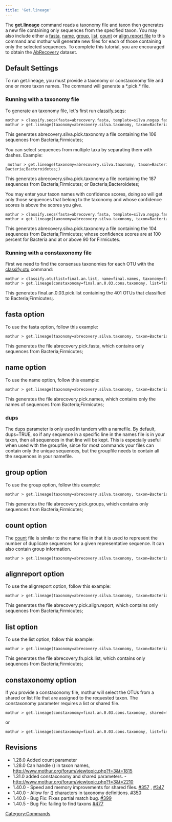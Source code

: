 ```yaml
---
title: 'Get.lineage'
---
```

The **get.lineage** command reads a taxonomy file
and taxon then generates a new file containing only sequences from the
specified taxon. You may also include either a [
fasta](fasta_file), [ name](name_file "wikilink"), [
group](group_file), [ list](list_file "wikilink"), [
count](Count_File) or [align.report
file](align.report_file) to this command and mothur will
generate new files for each of those containing only the selected
sequences. To complete this tutorial, you are encouraged to obtain the [
AbRecovery](Media:AbRecovery.zip) dataset.


## Default Settings

To run get.lineage, you must provide a taxonomy or constaxonomy file and
one or more taxon names. The command will generate a \*.pick.\* file.

### Running with a taxonomy file

To generate an taxonomy file, let\'s first run
[classify.seqs](classify.seqs):

    mothur > classify.seqs(fasta=abrecovery.fasta, template=silva.nogap.fasta, taxonomy=silva.bacteria.silva.tax)
    mothur > get.lineage(taxonomy=abrecovery.silva.taxonomy, taxon=Bacteria;Firmicutes;)

This generates abrecovery.silva.pick.taxonomy a file containing the 106
sequences from Bacteria;Firmicutes;

You can select sequences from multiple taxa by separating them with
dashes. Example:

     mothur > get.lineage(taxonomy=abrecovery.silva.taxonomy, taxon=Bacteria;Firmicutes;-Bacteria;Bacteroidetes;)

This generates abrecovery.silva.pick.taxonomy a file containing the 187
sequences from Bacteria;Firmicutes; or Bacteria;Bacteroidetes;

You may enter your taxon names with confidence scores, doing so will get
only those sequences that belong to the taxonomy and whose confidence
scores is above the scores you give.

    mothur > classify.seqs(fasta=abrecovery.fasta, template=silva.nogap.fasta, taxonomy=silva.bacteria.silva.tax)
    mothur > get.lineage(taxonomy=abrecovery.silva.taxonomy, taxon=Bacteria(100);Firmicutes(90);)

This generates abrecovery.silva.pick.taxonomy a file containing the 104
sequences from Bacteria;Firmicutes; whose confidence scores are at 100
percent for Bacteria and at or above 90 for Firmicutes.

### Running with a constaxonomy file

First we need to find the consensus taxonomies for each OTU with the
[classify.otu](classify.otu) command:

    mothur > classify.otu(list=final.an.list, name=final.names, taxonomy=final.taxonomy)
    mothur > get.lineage(constaxonomy=final.an.0.03.cons.taxonomy, list=final.an.list, taxon=Bacteria;Firmicutes;, label=0.03)

This generates final.an.0.03.pick.list containing the 401 OTUs that
classified to Bacteria;Firmicutes;.

## fasta option

To use the fasta option, follow this example:

    mothur > get.lineage(taxonomy=abrecovery.silva.taxonomy, taxon=Bacteria;Firmicutes;, fasta=abrecovery.fasta)

This generates the file abrecovery.pick.fasta, which contains only
sequences from Bacteria;Firmicutes;

## name option

To use the name option, follow this example:

    mothur > get.lineage(taxonomy=abrecovery.silva.taxonomy, taxon=Bacteria;Firmicutes;, name=abrecovery.names)

This generates the file abrecovery.pick.names, which contains only the
names of sequences from Bacteria;Firmicutes;

### dups

The dups parameter is only used in tandem with a namefile. By default,
dups=TRUE, so if any sequence in a specific line in the names file is in
your taxon, then all sequences in that line will be kept. This is
especially useful when used with the groupfile, since for most commands
your files can contain only the unique sequences, but the groupfile
needs to contain all the sequences in your namefile.

## group option

To use the group option, follow this example:

    mothur > get.lineage(taxonomy=abrecovery.silva.taxonomy, taxon=Bacteria;Firmicutes;, group=abrecovery.groups)

This generates the file abrecovery.pick.groups, which contains only
sequences from Bacteria;Firmicutes;

## count option

The [ count](Count_File) file is similar to the name file in
that it is used to represent the number of duplicate sequences for a
given representative sequence. It can also contain group information.

    mothur > get.lineage(taxonomy=abrecovery.silva.taxonomy, taxon=Bacteria;Firmicutes;, count=abrecovery.count_table)

## alignreport option

To use the alignreport option, follow this example:

    mothur > get.lineage(taxonomy=abrecovery.silva.taxonomy, taxon=Bacteria;Firmicutes;, alignreport=abrecovery.align.report)

This generates the file abrecovery.pick.align.report, which contains
only sequences from Bacteria;Firmicutes;

## list option

To use the list option, follow this example:

    mothur > get.lineage(taxonomy=abrecovery.silva.taxonomy, taxon=Bacteria;Firmicutes;, list=abrecovery.fn.list)

This generates the file abrecovery.fn.pick.list, which contains only
sequences from Bacteria;Firmicutes;

## constaxonomy option

If you provide a constaxonomy file, mothur will select the OTUs from a
shared or list file that are assigned to the requested taxon. The
constaxonomy parameter requires a list or shared file.

    mothur > get.lineage(constaxonomy=final.an.0.03.cons.taxonomy, shared=final.an.shared, taxon=Bacteria;Firmicutes;, label=0.03)

or

    mothur > get.lineage(constaxonomy=final.an.0.03.cons.taxonomy, list=final.an.list, taxon=Bacteria;Firmicutes;, label=0.03)

## Revisions

-   1.28.0 Added count parameter
-   1.28.0 Can handle () in taxon names,
    <http://www.mothur.org/forum/viewtopic.php?f=3&t=1815>
-   1.31.0 added constaxonomy and shared parameters. -
    <http://www.mothur.org/forum/viewtopic.php?f=3&t=2210>
-   1.40.0 - Speed and memory improvements for shared files.
    [\#357](https://github.com/mothur/mothur/issues/357) ,
    [\#347](https://github.com/mothur/mothur/issues/347)
-   1.40.0 - Allow for () characters in taxonomy definitions.
    [\#350](https://github.com/mothur/mothur/issues/350)
-   1.40.0 - Bug Fix: Fixes partial match bug.
    [\#399](https://github.com/mothur/mothur/issues/399)
-   1.40.5 - Bug Fix: failing to find taxons
    [\#477](https://github.com/mothur/mothur/issues/477)

[Category:Commands](Category:Commands)
